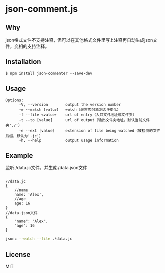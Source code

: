 # json-comment.js

## Why

json格式文件不支持注释，但可以在其他格式文件里写上注释再自动生成json文件，变相的支持注释。

## Installation

    $ npm install json-commenter --save-dev

## Usage


```  
Options:
      -V, --version        output the version number
      -w --watch [value]   watch（是否实时监测文件变化）
      -f --file <value>    url of entry（入口文件地址或文件夹）
      -t --to [value]      url of output（输出文件夹地址，默认当前文件夹'./'）
      -e --ext [value]     extension of file being watched（被检测的文件后缀，默认为'.jc'）
      -h, --help           output usage information
```


## Example

监听./data.jc文件，并生成./data.json文件

```data.jc

//data.jc
{
    //name
    name: 'Alex',
    //age
    age: 16
}
//data.json文件
{
    "name": "Alex",
    "age": 16
}
```

```bash
jsonc --watch --file ./data.jc
```

## License

MIT
